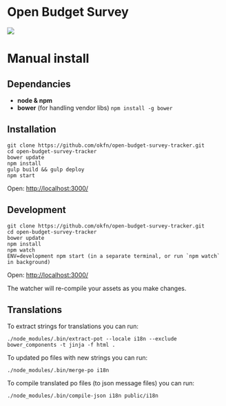 Open Budget Survey
==================

![](https://secure.travis-ci.org/okfn/open-budget-survey-tracker.png?branch=master)

# Manual install

## Dependancies
- __node & npm__
- __bower__ (for handling vendor libs) `npm install -g bower`

## Installation

    git clone https://github.com/okfn/open-budget-survey-tracker.git
    cd open-budget-survey-tracker
    bower update
    npm install
    gulp build && gulp deploy
    npm start

Open: <http://localhost:3000/>

## Development

    git clone https://github.com/okfn/open-budget-survey-tracker.git
    cd open-budget-survey-tracker
    bower update
    npm install
    npm watch
    ENV=development npm start (in a separate terminal, or run `npm watch` in background)

Open: <http://localhost:3000/>

The watcher will re-compile your assets as you make changes.

## Translations

To extract strings for translations you can run:

    ./node_modules/.bin/extract-pot --locale i18n --exclude bower_components -t jinja -f html .

To updated po files with new strings you can run:

    ./node_modules/.bin/merge-po i18n

To compile translated po files (to json message files) you can run:

    ./node_modules/.bin/compile-json i18n public/i18n

